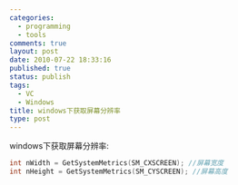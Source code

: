 ```yaml
--- 
categories: 
  - programming
  - tools
comments: true
layout: post
date: 2010-07-22 18:33:16
published: true
status: publish
tags: 
  - VC
  - Windows
title: windows下获取屏幕分辨率
type: post
---
```


windows下获取屏幕分辨率:

```cpp
int nWidth = GetSystemMetrics(SM_CXSCREEN); //屏幕宽度   
int nHeight = GetSystemMetrics(SM_CYSCREEN); //屏幕高度
```
